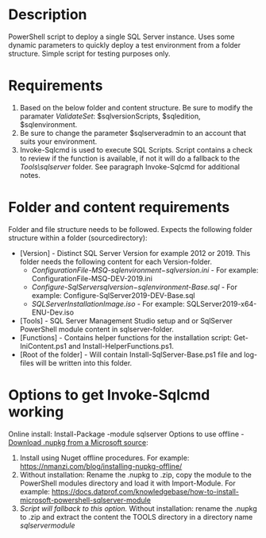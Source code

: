 # Description
PowerShell script to deploy a single SQL Server instance. Uses some dynamic parameters to quickly deploy a test environment from a folder structure. Simple script for testing purposes only.

# Requirements
1. Based on the below folder and content structure. Be sure to modify the paramater _ValidateSet_: $sqlversionScripts, $sqledition, $sqlenvironment.
2. Be sure to change the parameter $sqlserveradmin to an account that suits your environment. 
3. Invoke-Sqlcmd is used to execute SQL Scripts. Script contains a check to review if the function is available, if not it will do a fallback to the _Tools\sqlserver_ folder. See paragraph Invoke-Sqlcmd for additional notes. 

# Folder and content requirements
Folder and file structure needs to be followed. Expects the following folder structure within a folder (sourcedirectory):
* [Version] - Distinct SQL Server Version for example 2012 or 2019. This folder needs the following content for each Version-folder.
  * _ConfigurationFile-MSQ-$sqlenvironment-$sqlversion.ini_ - For example: ConfigurationFile-MSQ-DEV-2019.ini
  * _Configure-SqlServer$sqlversion-$sqlenvironment-Base.sql_ - For example: Configure-SqlServer2019-DEV-Base.sql
  * _SQLServerInstallationImage.iso_ - For example: SQLServer2019-x64-ENU-Dev.iso
* [Tools] - SQL Server Management Studio setup and or SqlServer PowerShell module content in sqlserver-folder.
* [Functions] - Contains helper functions for the installation script: Get-IniContent.ps1 and Install-HelperFunctions.ps1. 
* [Root of the folder] - Will contain Install-SqlServer-Base.ps1 file and log-files will be written into this folder. 

# Options to get Invoke-Sqlcmd working
Online install: Install-Package -module sqlserver
Options to use offline - [Download .nupkg from a Microsoft source](https://docs.microsoft.com/en-us/sql/powershell/download-sql-server-ps-module?view=sql-server-ver15):
1. Install using Nuget offline procedures. For example: https://nmanzi.com/blog/installing-nupkg-offline/
2. Without installation: Rename the .nupkg to .zip, copy the module to the PowerShell modules directory and load it with Import-Module. For example: https://docs.datprof.com/knowledgebase/how-to-install-microsoft-powershell-sqlserver-module
3. _Script will fallback to this option._ Without installation: rename the .nupkg to .zip and extract the content the TOOLS directory in a directory name _sqlservermodule_
